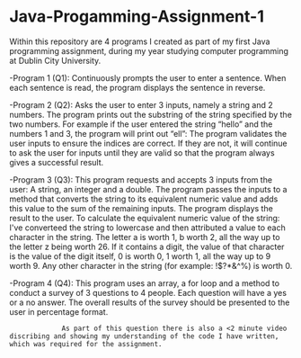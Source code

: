 # Java-Progamming-Assignment-1

Within this repository are 4 programs I created as part of my first Java programming assignment, 
during my year studying computer programming at Dublin City University.

-Program 1 (Q1): Continuously prompts the user to enter a sentence. When each sentence is read, the program displays the sentence in reverse.

-Program 2 (Q2): Asks the user to enter 3 inputs, namely a string and 2 numbers. The program prints out the substring of the string specified by the two numbers. 
                 For example if the user entered the string “hello” and the numbers 1 and 3, the program will print out “ell”: The program validates the user 
                 inputs to ensure the indices are correct. If they are not, it will continue to ask the user for inputs until they are valid so that the program always gives a successful result.

-Program 3 (Q3): This program requests and accepts 3 inputs from the user: A string, an integer and a double. The program passes the inputs to a method that converts the string to its equivalent numeric value
                 and adds this value to the sum of the remaining inputs. The program displays the result to the user.
                 To calculate the equivalent numeric value of the string: I've converteed the string to lowercase and then attributed a value to each character in the string. The letter a is worth 1, b worth 2, all the way up to the letter z being worth 26.
                 If it contains a digit, the value of that character is the value of the digit itself, 0 is worth 0, 1 worth 1, all the way up to 9 worth 9. Any other character in the string (for example: !$?*&^%) is worth 0.

-Program 4 (Q4): This program uses an array, a for loop and a method to conduct a survey of 3 questions to 4 people. Each question will have a yes or a no answer. 
                 The overall results of the survey should be presented to the user in percentage format.
                 
                 As part of this question there is also a <2 minute video discribing and showing my understanding of the code I have written, which was required for the assignment.
            
            
